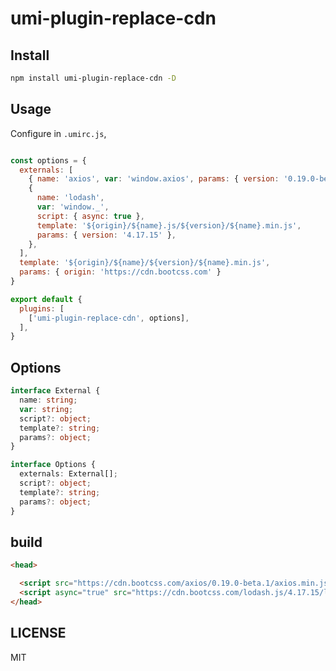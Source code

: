 # umi-plugin-replace-cdn

## Install

```bash
npm install umi-plugin-replace-cdn -D
```

## Usage

Configure in `.umirc.js`,

```js

const options = {
  externals: [
    { name: 'axios', var: 'window.axios', params: { version: '0.19.0-beta.1' } },
    {
      name: 'lodash',
      var: 'window._',
      script: { async: true },
      template: '${origin}/${name}.js/${version}/${name}.min.js',
      params: { version: '4.17.15' },
    },
  ],
  template: '${origin}/${name}/${version}/${name}.min.js',
  params: { origin: 'https://cdn.bootcss.com' }
}

export default {
  plugins: [
    ['umi-plugin-replace-cdn', options],
  ],
}
```

## Options

```typescript
interface External {
  name: string;
  var: string;
  script?: object;
  template?: string;
  params?: object;
}

interface Options {
  externals: External[];
  script?: object;
  template?: string;
  params?: object;
}
```

## build

```html
<head>

  <script src="https://cdn.bootcss.com/axios/0.19.0-beta.1/axios.min.js"></script>
  <script async="true" src="https://cdn.bootcss.com/lodash.js/4.17.15/lodash.min.js"></script>
</head>
```

## LICENSE

MIT
